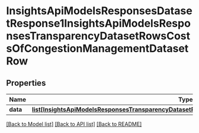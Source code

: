 # InsightsApiModelsResponsesDatasetResponse1InsightsApiModelsResponsesTransparencyDatasetRowsCostsOfCongestionManagementDatasetRow

## Properties
Name | Type | Description | Notes
------------ | ------------- | ------------- | -------------
**data** | [**list[InsightsApiModelsResponsesTransparencyDatasetRowsCostsOfCongestionManagementDatasetRow]**](InsightsApiModelsResponsesTransparencyDatasetRowsCostsOfCongestionManagementDatasetRow.md) |  | [optional] 

[[Back to Model list]](../README.md#documentation-for-models) [[Back to API list]](../README.md#documentation-for-api-endpoints) [[Back to README]](../README.md)

